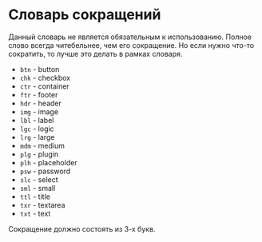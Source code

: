 Словарь сокращений
=============

Данный словарь не является обязательным к использованию. Полное слово всегда читебельнее, чем его сокращение. Но если нужно что-то сократить, то лучше это делать в рамках словаря.

* `btn` - button
* `chk` - checkbox
* `ctr` - container
* `ftr` - footer
* `hdr` - header
* `img` - image
* `lbl` - label
* `lgc` - logic
* `lrg` - large
* `mdm` - medium
* `plg` - plugin
* `plh` - placeholder
* `psw` - password
* `slc` - select
* `sml` - small
* `ttl` - title
* `txr` - textarea
* `txt` - text

Сокращение должно состоять из 3-х букв.